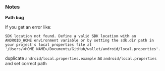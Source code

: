 ### Notes

**Path bug**

If you get an error like:

```
SDK location not found. Define a valid SDK location with an ANDROID_HOME environment variable or by setting the sdk.dir path in your project's local properties file at '/Users/<HOME_NAME>/Documents/GitHub/wallet/android/local.properties'.
```

duplicate `android/local.properties.example` as `android/local.properties` and set correct path
